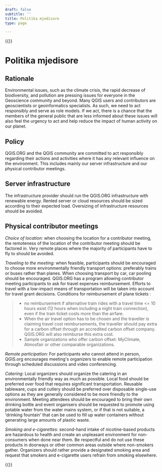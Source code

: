 ```yaml
---
draft: false
subtitle: ''
title: Politika mjedisore
type: page

---
```

{{<content-start classes="content narrow" >}}
# Politika mjedisore
Rationale[](https://www.qgis.org/en/site/getinvolved/governance/codeofconduct/environmentalpolicy.html#rationale "Link to this heading")
-
Environmental issues, such as the climate crisis, the rapid decrease of biodiversity, and pollution are pressing issues for everyone in the Geoscience community and beyond. Many QGIS users and contributors are geoscientists or geoinformatics specialists. As such, we need to act responsibly and serve as role models. If we act, there is a chance that the members of the general public that are less informed about these issues will also feel the urgency to act and help reduce the impact of human activity on our planet.

Policy[](https://www.qgis.org/en/site/getinvolved/governance/codeofconduct/environmentalpolicy.html#policy "Link to this heading")
-
QGIS.ORG and the QGIS community are committed to act responsibly regarding their actions and activities where it has any relevant influence on the environment. This includes mainly our server infrastructure and our physical contributor meetings.

Server infrastructure[](https://www.qgis.org/en/site/getinvolved/governance/codeofconduct/environmentalpolicy.html#server-infrastructure "Link to this heading")
-
The infrastructure provider should run the QGIS.ORG infrastructure with renewable energy. Rented server or cloud resources should be sized according to their expected load. Oversizing of infrastructure resources should be avoided.

Physical contributor meetings[](https://www.qgis.org/en/site/getinvolved/governance/codeofconduct/environmentalpolicy.html#physical-contributor-meetings "Link to this heading")
-
*Choice of location:* ​when choosing the location for a contributor meeting, the remoteness of the location of the contributor meeting should be factored in. Very remote places where the majority of participants have to fly to should be avoided.

*Traveling to the meeting:*​ when feasible, participants should be encouraged to choose more environmentally friendly transport options: preferably trains or buses rather than planes. When choosing transport by car, car pooling should be encouraged. QGIS.ORG has a program allowing contributor meeting participants to ask for travel expenses reimbursement. Efforts to travel with a low-impact means of transportation will be taken into account for travel grant decisions. Conditions for reimbursement of plane tickets :
> - no reimbursement if alternative train rides with a travel time <= 10 hours exist (12 hours when including a night train connection), even if the train ticket costs more than the airfare.
> - When the air travel option has to be chosen and the traveller is claiming travel cost reimbursements, the traveller should pay extra for a carbon offset through an accredited carbon offset company. QGIS.ORG will also reimburse this extra cost.
> - Sample organizations who offer carbon offset: MyClimate, Atmosfair or other comparable organizations.

*Remote participation:* For participants who cannot attend in person, QGIS.org encourages meeting's organizers to enable remote participation through scheduled discussions and video conferencing.

*Catering:* Local organizers should organize the catering in an environmentally friendly way as much as possible. Local food should be preferred over food that requires significant transportation. Reusable tableware, cups and cutlery should be preferred over disposable single-use options as they are generally considered to be more friendly to the environment. Meeting attendees should be encouraged to bring their own drinking bottle and event organisers should be requested to promote using potable water from the water mains system, or if that is not suitable, a 'drinking fountain' that can be used to fill up water containers without generating large amounts of plastic waste.

*Smoking and e-cigarettes:* second-hand intake of nicotine-based products are hazardous to health and create an unpleasant environment for non-consumers when done near them. Be respectful and do not use these products in doorways or other common areas outside where non-smokers gather. Organizers should rather provide a designated smoking area and request that smokers and e-cigarette users refrain from smoking elsewhere.

{{<content-end >}}
